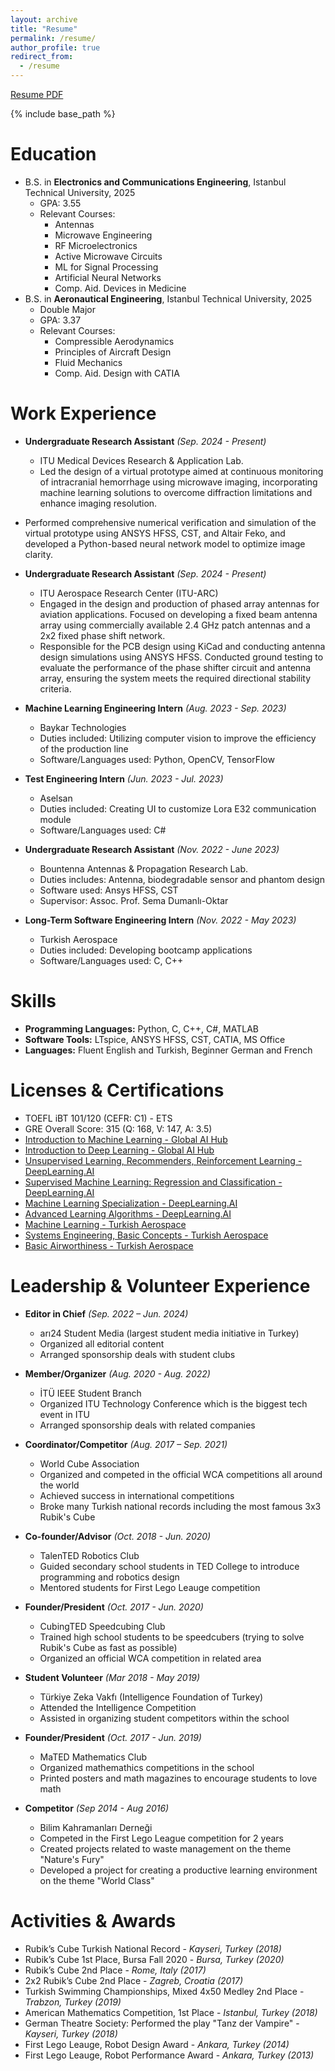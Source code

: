 ```yaml
---
layout: archive
title: "Resume"
permalink: /resume/
author_profile: true
redirect_from:
  - /resume
---
```


[Resume PDF](https://drive.google.com/file/d/15MPcq4mUFCe5wL7-PIHZaITte5uMS6Eo/view?usp=drive_link)

{% include base_path %}

Education
======
* B.S. in **Electronics and Communications Engineering**, Istanbul Technical University, 2025
  * GPA: 3.55
  * Relevant Courses:
    - Antennas
    - Microwave Engineering
    - RF Microelectronics
    - Active Microwave Circuits
    - ML for Signal Processing
    - Artificial Neural Networks
    - Comp. Aid. Devices in Medicine
* B.S. in **Aeronautical Engineering**, Istanbul Technical University, 2025
  * Double Major
  * GPA: 3.37
  * Relevant Courses:
    - Compressible Aerodynamics
    - Principles of Aircraft Design
    - Fluid Mechanics
    - Comp. Aid. Design with CATIA

Work Experience
======
* **Undergraduate Research Assistant** *(Sep. 2024 - Present)*
  * ITU Medical Devices Research & Application Lab.
  * Led the design of a virtual prototype aimed at continuous monitoring of intracranial hemorrhage using microwave imaging, incorporating machine learning solutions to overcome diffraction limitations and enhance imaging resolution.
 * Performed comprehensive numerical verification and simulation of the virtual prototype using ANSYS HFSS, CST, and Altair Feko, and developed a Python-based neural network model to optimize image clarity.
    
* **Undergraduate Research Assistant** *(Sep. 2024 - Present)*
  * ITU Aerospace Research Center (ITU-ARC)
  * Engaged in the design and production of phased array antennas for aviation applications. Focused on developing a fixed beam antenna array using commercially available 2.4 GHz patch antennas and a 2x2 fixed phase shift network.
  * Responsible for the PCB design using KiCad and conducting antenna design simulations using ANSYS HFSS. Conducted ground testing to evaluate the performance of the phase shifter circuit and antenna array, ensuring the system meets the required directional stability criteria.
    
* **Machine Learning Engineering Intern** *(Aug. 2023 - Sep. 2023)*
  * Baykar Technologies
  * Duties included: Utilizing computer vision to improve the efficiency of the production line
  * Software/Languages used: Python, OpenCV, TensorFlow

* **Test Engineering Intern** *(Jun. 2023 - Jul. 2023)*
  * Aselsan
  * Duties included: Creating UI to customize Lora E32 communication module
  * Software/Languages used: C#
 
* **Undergraduate Research Assistant** *(Nov. 2022 - June 2023)*
  * Bountenna Antennas & Propagation Research Lab.
  * Duties includes: Antenna, biodegradable sensor and phantom design
  * Software used: Ansys HFSS, CST
  * Supervisor: Assoc. Prof. Sema Dumanlı-Oktar
 
* **Long-Term Software Engineering Intern** *(Nov. 2022 - May 2023)* 
  * Turkish Aerospace
  * Duties included: Developing bootcamp applications
  * Software/Languages used: C, C++

Skills
======
* **Programming Languages:** Python, C, C++, C#, MATLAB
* **Software Tools:** LTspice, ANSYS HFSS, CST, CATIA, MS Office
* **Languages:** Fluent English and Turkish, Beginner German and French

Licenses & Certifications
======
* TOEFL iBT 101/120 (CEFR: C1) - ETS
* GRE Overall Score: 315 (Q: 168, V: 147, A: 3.5)
* [Introduction to Machine Learning - Global AI Hub](https://globalaihub.com/certificate-share/eyJ1c2VyLWlkIjo4MjQzNCwiY291cnNlLWlkIjoxMTQ0NjUsImNlcnQtaWQiOiIxMTQ2OTcifQ==)
* [Introduction to Deep Learning - Global AI Hub](https://globalaihub.com/certificate-share/eyJ1c2VyLWlkIjo4MjQzNCwiY291cnNlLWlkIjoxMTUyMTksImNlcnQtaWQiOiIxMTUzODgifQ==)
* [Unsupervised Learning, Recommenders, Reinforcement Learning - DeepLearning.AI](https://www.coursera.org/account/accomplishments/certificate/YLUJHM9UHYBW)
* [Supervised Machine Learning: Regression and Classification - DeepLearning.AI](https://www.coursera.org/account/accomplishments/certificate/VVE8C82NPEFM)
* [Machine Learning Specialization - DeepLearning.AI](https://www.coursera.org/account/accomplishments/specialization/certificate/UAG63VEU6KCS)
* [Advanced Learning Algorithms - DeepLearning.AI](https://www.coursera.org/account/accomplishments/certificate/DXXWUKZ5RNKU)
* [Machine Learning - Turkish Aerospace](tusas_ml.pdf)
* [Systems Engineering, Basic Concepts - Turkish Aerospace](tusas_system.pdf)
* [Basic Airworthiness - Turkish Aerospace](tusas_air.pdf)
  
Leadership & Volunteer Experience
======
* **Editor in Chief** *(Sep. 2022 – Jun. 2024)*
  * arı24 Student Media (largest student media initiative in Turkey)
  * Organized all editorial content
  * Arranged sponsorship deals with student clubs

* **Member/Organizer** *(Aug. 2020 - Aug. 2022)*
  * İTÜ IEEE Student Branch
  * Organized ITU Technology Conference which is the biggest tech event in ITU
  * Arranged sponsorship deals with related companies
 
* **Coordinator/Competitor** *(Aug. 2017 – Sep. 2021)*
  * World Cube Association
  * Organized and competed in the official WCA competitions all around the world
  * Achieved success in international competitions
  * Broke many Turkish national records including the most famous 3x3 Rubik's Cube

* **Co-founder/Advisor** *(Oct. 2018 - Jun. 2020)*
  * TalenTED Robotics Club
  * Guided secondary school students in TED College to introduce programming and robotics design
  * Mentored students for First Lego Leauge competition
    
* **Founder/President** *(Oct. 2017 - Jun. 2020)*
  * CubingTED Speedcubing Club
  * Trained high school students to be speedcubers (trying to solve Rubik's Cube as fast as possible)
  * Organized an official WCA competition in related area 
  
* **Student Volunteer** *(Mar 2018 - May 2019)*
  * Türkiye Zeka Vakfı (Intelligence Foundation of Turkey)
  * Attended the Intelligence Competition
  * Assisted in organizing student competitors within the school
 
* **Founder/President** *(Oct. 2017 - Jun. 2019)*
  * MaTED Mathematics Club
  * Organized mathemathics competitions in the school
  * Printed posters and math magazines to encourage students to love math
 
* **Competitor** *(Sep 2014 - Aug 2016)*
  * Bilim Kahramanları Derneği
  * Competed in the First Lego League competition for 2 years
  * Created projects related to waste management on the theme "Nature's Fury"
  * Developed a project for creating a productive learning environment on the theme "World Class"
 
Activities & Awards 
======
* Rubik’s Cube Turkish National Record - *Kayseri, Turkey (2018)*
* Rubik’s Cube 1st Place, Bursa Fall 2020 - *Bursa, Turkey (2020)*
* Rubik’s Cube 2nd Place - *Rome, Italy (2017)*
* 2x2 Rubik’s Cube 2nd Place - *Zagreb, Croatia (2017)*
* Turkish Swimming Championships, Mixed 4x50 Medley 2nd Place - *Trabzon, Turkey (2019)*
* American Mathematics Competition, 1st Place - *Istanbul, Turkey (2018)*
* German Theatre Society: Performed the play "Tanz der Vampire" - *Kayseri, Turkey (2018)*
* First Lego Leauge, Robot Design Award - *Ankara, Turkey (2014)*
* First Lego Leauge, Robot Performance Award - *Ankara, Turkey (2013)*
